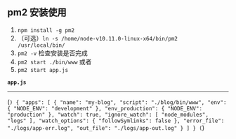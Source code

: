 ## pm2 安装使用
1. `npm install -g pm2`
2. （可选）`ln -s /home/node-v10.11.0-linux-x64/bin/pm2  /usr/local/bin/`
3. `pm2 -v` 检查安装是否完成
4. `pm2 start ./bin/www`
或者
5. `pm2 start app.js`


**`app.js`**

---

(```)
    {
        "apps": [
            {
                "name": "my-blog",
                "script": "./blog/bin/www",
                "env": {
                    "NODE_ENV": "development"
                },
                "env_production": {
                    "NODE_ENV": "production"
                },
                "watch": true,
                "ignore_watch": [
                    "node_modules",
                    "logs"
                ],
                "watch_options": {
                    "followSymlinks": false
                },
                "error_file": "./logs/app-err.log",
                "out_file": "./logs/app-out.log"
            }
        ]
    }
(```)